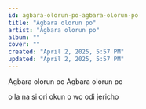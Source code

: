 ```yaml
---
id: agbara-olorun-po-agbara-olorun-po
title: "Agbara olorun po"
artist: "Agbara olorun po"
album: ""
cover: ""
created: "April 2, 2025, 5:57 PM"
updated: "April 2, 2025, 5:57 PM"
---
```


Agbara olorun po
Agbara olorun po

o la na si ori okun
o wo odi jericho